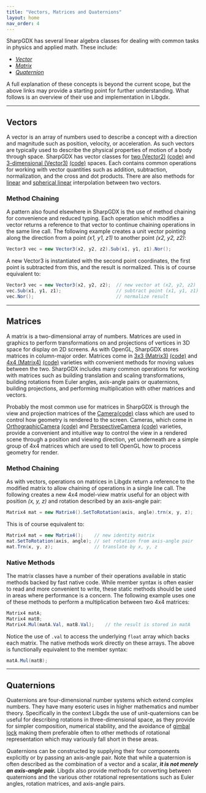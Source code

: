 ```yaml
---
title: "Vectors, Matrices and Quaternions"
layout: home
nav_order: 4
---
```


SharpGDX has several linear algebra classes for dealing with common tasks in physics and applied math. These include:

  * *[Vector](https://en.wikipedia.org/wiki/Euclidean_vector)*
  * *[Matrix](https://en.wikipedia.org/wiki/Matrix_%28mathematics%29)*
  * *[Quaternion](https://en.wikipedia.org/wiki/Quaternion)*

A full explanation of these concepts is beyond the current scope, but the above links may provide a starting point for further understanding. What follows is an overview of their use and implementation in Libgdx.

----

## Vectors

A vector is an array of numbers used to describe a concept with a direction and magnitude such as position, velocity, or acceleration. As such vectors are typically used to describe the physical properties of motion of a body through space. SharpGDX has vector classes for [two (Vector2)](https://javadoc.io/doc/com.badlogicgames.gdx/gdx/latest/com/badlogic/gdx/math/Vector2.html) [(code)](https://github.com/sharpgdx/sharpgdx/tree/master/gdx/src/com/badlogic/gdx/math/Vector2.java) and [3-dimensional (Vector3)](https://javadoc.io/doc/com.badlogicgames.gdx/gdx/latest/com/badlogic/gdx/math/Vector3.html) [(code)](https://github.com/sharpgdx/sharpgdx/tree/master/gdx/src/com/badlogic/gdx/math/Vector3.java) spaces. Each contains common operations for working with vector quantities such as addition, subtraction, normalization, and the cross and dot products. There are also methods for [linear](https://en.wikipedia.org/wiki/Linear_interpolation) and [spherical linear](https://en.wikipedia.org/wiki/Spherical_linear_interpolation) interpolation between two vectors.

### Method Chaining

A pattern also found elsewhere in SharpGDX is the use of method chaining for convenience and reduced typing. Each operation which modifies a vector returns a reference to that vector to continue chaining operations in the same line call. The following example creates a unit vector pointing along the direction from a point _(x1, y1, z1)_ to another point _(x2, y2, z2)_:

```java
Vector3 vec = new Vector3(x2, y2, z2).Sub(x1, y1, z1).Nor();
```

A new Vector3 is instantiated with the second point coordinates, the first point is subtracted from this, and the result is normalized. This is of course equivalent to:

```cs
Vector3 vec = new Vector3(x2, y2, z2);	// new vector at (x2, y2, z2)
vec.Sub(x1, y1, z1);					// subtract point (x1, y1, z1)
vec.Nor();								// normalize result
```

----

## Matrices

A matrix is a two-dimensional array of numbers. Matrices are used in graphics to perform transformations on and projections of vertices in 3D space for display on 2D screens. As with OpenGL, SharpGDX stores matrices in column-major order. Matrices come in 
[3x3 (Matrix3)](https://javadoc.io/doc/com.badlogicgames.gdx/gdx/latest/com/badlogic/gdx/math/Matrix3.html) 
[(code)](https://github.com/sharpgdx/sharpgdx/blob/master/gdx/src/com/badlogic/gdx/math/Matrix3.java) and [4x4 (Matrix4)](https://javadoc.io/doc/com.badlogicgames.gdx/gdx/latest/com/badlogic/gdx/math/Matrix4.html) [(code)](https://github.com/sharpgdx/sharpgdx/blob/master/gdx/src/com/badlogic/gdx/math/Matrix4.java) varieties with convenient methods for moving values between the two. SharpGDX includes many common operations for working with matrices such as building translation and scaling transformations, building rotations from Euler angles, axis-angle pairs or quaternions, building projections, and performing multiplication with other matrices and vectors.

Probably the most common use for matrices in SharpGDX is through the view and projection matrices of the [Camera](https://javadoc.io/doc/com.badlogicgames.gdx/gdx/latest/com/badlogic/gdx/graphics/Camera.html)[(code)](https://github.com/sharpgdx/sharpgdx/blob/master/gdx/src/com/badlogic/gdx/graphics/Camera.java) class which are used to control how geometry is rendered to the screen. Cameras, which come in [OrthographicCamera](https://javadoc.io/doc/com.badlogicgames.gdx/gdx/latest/com/badlogic/gdx/graphics/OrthographicCamera.html) [(code)](https://github.com/sharpgdx/sharpgdx/blob/master/gdx/src/com/badlogic/gdx/graphics/OrthographicCamera.java) and [PerspectiveCamera](https://javadoc.io/doc/com.badlogicgames.gdx/gdx/latest/com/badlogic/gdx/graphics/PerspectiveCamera.html) [(code)](https://github.com/sharpgdx/sharpgdx/blob/master/gdx/src/com/badlogic/gdx/graphics/PerspectiveCamera.java) varieties, provide a convenient and intuitive way to control the view in a rendered scene through a position and viewing direction, yet underneath are a simple group of 4x4 matrices which are used to tell OpenGL how to process geometry for render.

### Method Chaining

As with vectors, operations on matrices in Libgdx return a reference to the modified matrix to allow chaining of operations in a single line call. The following creates a new 4x4 model-view matrix useful for an object with position _(x, y, z)_ and rotation described by an axis-angle pair:

```csharp
Matrix4 mat = new Matrix4().SetToRotation(axis, angle).trn(x, y, z);
```

This is of course equivalent to:

```csharp
Matrix4 mat = new Matrix4();	// new identity matrix
mat.SetToRotation(axis, angle);	// set rotation from axis-angle pair
mat.Trn(x, y, z);				// translate by x, y, z
```

### Native Methods

The matrix classes have a number of their operations available in static methods backed by fast native code. While member syntax is often easier to read and more convenient to write, these static methods should be used in areas where performance is a concern. The following example uses one of these methods to perform a multiplication between two 4x4 matrices:

```csharp
Matrix4 matA;
Matrix4 matB;
Matrix4.Mul(matA.Val, matB.Val);	// the result is stored in matA
```

Notice the use of `.val` to access the underlying `float` array which backs each matrix. The native methods work directly on these arrays. The above is functionally equivalent to the member syntax:
```csharp
matA.Mul(matB);
```

----

## Quaternions

Quaternions are four-dimensional number systems which extend complex numbers. They have many esoteric uses in higher mathematics and number theory. Specifically in the context Libgdx the use of unit-quaternions can be useful for describing rotations in three-dimensional space, as they provide for simpler composition, numerical stability, and the avoidance of [gimbal lock](https://en.wikipedia.org/wiki/Gimbal_lock) making them preferable often to other methods of rotational representation which may variously fall short in these areas.

Quaternions can be constructed by supplying their four components explicitly or by passing an axis-angle pair. Note that while a quaternion is often described as the combination of a vector and a scalar, **_it is not merely an axis-angle pair._** Libgdx also provide methods for converting between quaternions and the various other rotational representations such as Euler angles, rotation matrices, and axis-angle pairs.